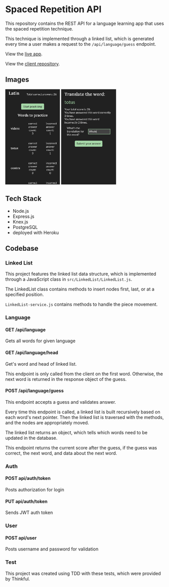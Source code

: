 # Spaced Repetition API

This repository contains the REST API for a language learning app that uses the spaced repetition technique.

This technique is implemented through a linked list, which is generated every time a user makes a request to the `/api/language/guess` endpoint.

View the [live app](https://spaced-repetition-dun.vercel.app/).

View the [client repository](https://github.com/Rachanastasia/spaced-repetition-client).

## Images

![](screenshot1.jpg)
![](screenshot2.jpg)

## Tech Stack

- Node.js
- Express.js
- Knex.js
- PostgreSQL
- deployed with Heroku

## Codebase

### Linked List

This project features the linked list data structure, which is implemented through a JavaScript class in `src/LinkedList/LinkedList.js`.

The LinkedList class contains methods to insert nodes first, last, or at a specified position.

`LinkedList-service.js` contains methods to handle the piece movement.

### Language

#### GET /api/language

Gets all words for given language

#### GET /api/language/head

Get's word and head of linked list.

This endpoint is only called from the client on the first word. Otherwise, the next word is returned in the response object of the guess.

#### POST /api/language/guess

This endpoint accepts a guess and validates answer.

Every time this endpoint is called, a linked list is built recursively based on each word's next pointer. Then the linked list is traversed with the methods, and the nodes are appropriately moved.

The linked list returns an object, which tells which words need to be updated in the database.

This endpoint returns the current score after the guess, if the guess was correct, the next word, and data about the next word.

### Auth

#### POST api/auth/token

Posts authorization for login

#### PUT api/auth/token

Sends JWT auth token

### User

#### POST api/user

Posts username and password for validation

### Test

This project was created using TDD with these tests, which were provided by Thinkful.
